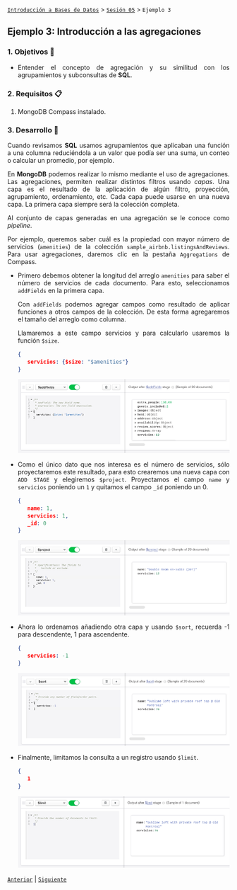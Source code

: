 [`Introducción a Bases de Datos`](../../Readme.md) > [`Sesión 05`](../Readme.md) > `Ejemplo 3`

## Ejemplo 3: Introducción a las agregaciones

<div style="text-align: justify;">

### 1. Objetivos :dart: 

- Entender el concepto de agregación y su similitud con los agrupamientos y subconsultas de __SQL__.

### 2. Requisitos :clipboard:

1. MongoDB Compass instalado.

### 3. Desarrollo :rocket:

Cuando revisamos __SQL__ usamos agrupamientos que aplicaban una función a una columna reduciéndola a un valor que podía ser una suma, un conteo o calcular un promedio, por ejemplo. 

En __MongoDB__ podemos realizar lo mismo mediante el uso de agregaciones. Las agregaciones, permiten realizar distintos filtros usando *capas*. Una capa es el resultado de la aplicación de algún filtro, proyección, agrupamiento, ordenamiento, etc. Cada capa puede usarse en una nueva capa. La primera capa siempre será la colección completa.

Al conjunto de capas generadas en una agregación se le conoce como *pipeline*.

Por ejemplo, queremos saber cuál es la propiedad con mayor número de servicios (`amenities`) de la colección `sample_airbnb.listingsAndReviews`. Para usar agregaciones, daremos clic en la pestaña `Aggregations` de Compass. 

- Primero debemos obtener la longitud del arreglo `amenities` para saber el número de servicios de cada documento. Para esto, seleccionamos `addFields` en la primera capa.

   Con `addFields` podemos agregar campos como resultado de aplicar funciones a otros campos de la colección. De esta forma agregaremos el tamaño del arreglo como columna.
   
   Llamaremos a este campo servicios y para calcularlo usaremos la función `$size`. 
   
   ```json
   {
      servicios: {$size: "$amenities"}
   }
   ```
   
   ![imagen](imagenes/s5e31.png)
   
- Como el único dato que nos interesa es el número de servicios, sólo proyectaremos este resultado, para esto crearemos una nueva capa con `ADD STAGE` y elegiremos `$project`. Proyectamos el campo `name` y  `servicios` poniendo un `1` y quitamos el campo `_id` poniendo un 0.

   ```json
   {
      name: 1,
      servicios: 1,
      _id: 0
   }
   ```
   
   ![imagen](imagenes/s5e32.png)
   
- Ahora lo ordenamos añadiendo otra capa y usando `$sort`, recuerda -1 para descendente, 1 para ascendente.

   ```json
   {
      servicios: -1
   }
   ```
   
   ![imagen](imagenes/s5e33.png)
   
- Finalmente, limitamos la consulta a un registro usando `$limit`.

   ```json
   {
      1
   }
   ```
   
   ![imagen](imagenes/s5e34.png)

[`Anterior`](../Readme.md#introducción-a-las-agregaciones) | [`Siguiente`](../Reto-03/Readme.md)

</div>
